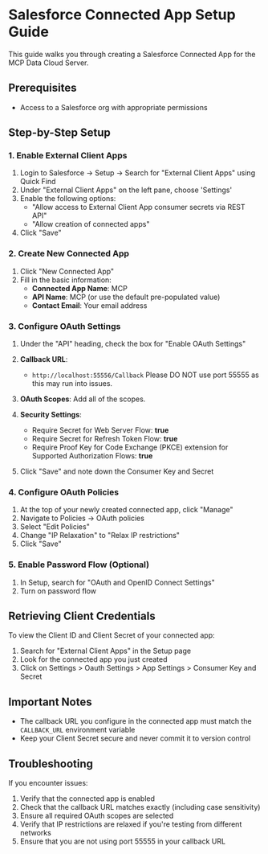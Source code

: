 # Salesforce Connected App Setup Guide

This guide walks you through creating a Salesforce Connected App for the MCP Data Cloud Server.

## Prerequisites

- Access to a Salesforce org with appropriate permissions

## Step-by-Step Setup

### 1. Enable External Client Apps

1. Login to Salesforce → Setup → Search for "External Client Apps" using Quick Find
2. Under "External Client Apps" on the left pane, choose 'Settings'
3. Enable the following options:
   - "Allow access to External Client App consumer secrets via REST API"
   - "Allow creation of connected apps"
4. Click "Save"

### 2. Create New Connected App

1. Click "New Connected App"
2. Fill in the basic information:
   - **Connected App Name**: MCP
   - **API Name**: MCP (or use the default pre-populated value)
   - **Contact Email**: Your email address

### 3. Configure OAuth Settings

1. Under the "API" heading, check the box for "Enable OAuth Settings"
2. **Callback URL**: 
   - `http://localhost:55556/Callback`
    Please DO NOT use port 55555 as this may run into issues. 

3. **OAuth Scopes**: Add all of the scopes.

4. **Security Settings**:
   - Require Secret for Web Server Flow: **true**
   - Require Secret for Refresh Token Flow: **true**
   - Require Proof Key for Code Exchange (PKCE) extension for Supported Authorization Flows: **true**


5. Click "Save" and note down the Consumer Key and Secret

### 4. Configure OAuth Policies

1. At the top of your newly created connected app, click "Manage"
2. Navigate to Policies → OAuth policies
3. Select "Edit Policies"
4. Change "IP Relaxation" to "Relax IP restrictions"
5. Click "Save"

### 5. Enable Password Flow (Optional)

1. In Setup, search for "OAuth and OpenID Connect Settings"
2. Turn on password flow

## Retrieving Client Credentials

To view the Client ID and Client Secret of your connected app:

1. Search for "External Client Apps" in the Setup page
2. Look for the connected app you just created
3. Click on Settings > Oauth Settings > App Settings > Consumer Key and Secret

## Important Notes

- The callback URL you configure in the connected app must match the `CALLBACK_URL` environment variable
- Keep your Client Secret secure and never commit it to version control

## Troubleshooting

If you encounter issues:

1. Verify that the connected app is enabled
2. Check that the callback URL matches exactly (including case sensitivity)
3. Ensure all required OAuth scopes are selected
4. Verify that IP restrictions are relaxed if you're testing from different networks
5. Ensure that you are not using port 55555 in your callback URL

